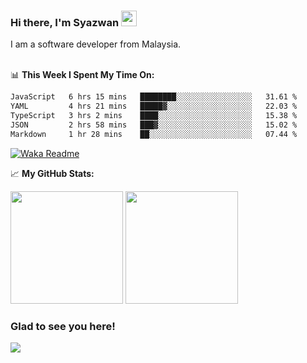 ### Hi there, I'm Syazwan <img src="https://media.giphy.com/media/hvRJCLFzcasrR4ia7z/giphy.gif" width="25px">
I am a software developer from Malaysia.
<br/><br/>

📊 **This Week I Spent My Time On:**
<!--START_SECTION:waka-->

```txt
JavaScript   6 hrs 15 mins   ████████░░░░░░░░░░░░░░░░░   31.61 %
YAML         4 hrs 21 mins   █████▓░░░░░░░░░░░░░░░░░░░   22.03 %
TypeScript   3 hrs 2 mins    ████░░░░░░░░░░░░░░░░░░░░░   15.38 %
JSON         2 hrs 58 mins   ███▓░░░░░░░░░░░░░░░░░░░░░   15.02 %
Markdown     1 hr 28 mins    ██░░░░░░░░░░░░░░░░░░░░░░░   07.44 %
```

<!--END_SECTION:waka-->
[![Waka Readme](https://github.com/syazwanz/syazwanz/actions/workflows/wakatime.yml/badge.svg)](https://github.com/syazwanz/syazwanz/actions/workflows/wakatime.yml)

📈 **My GitHub Stats:**

<p>
  <img height="180em" src="https://github-readme-stats.vercel.app/api?username=syazwanz&show_icons=true&hide_border=false&&count_private=true&include_all_commits=true" />
  <img height="180em" src="https://github-readme-stats.vercel.app/api/top-langs/?username=syazwanz&exclude_repo=KNN-Image-Classification&show_icons=true&hide_border=false&layout=compact&langs_count=8"/>
</p>

### Glad to see you here!
![](https://visitor-badge.glitch.me/badge?page_id=syazwanz.syazwanz)
